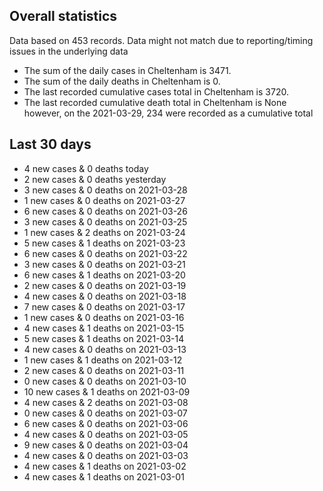 <!-- summary_marker starts -->
## Overall statistics

 Data based on 453 records. Data might not match due to reporting/timing issues in the underlying data

- The sum of the daily cases in Cheltenham is 3471.
- The sum of the daily deaths in Cheltenham is 0.
- The last recorded cumulative cases total in Cheltenham is 3720.
- The last recorded cumulative death total in Cheltenham is None however, on the 2021-03-29, 234 were recorded as a cumulative total

## Last 30 days

- 4 new cases & 0 deaths today
- 2 new cases & 0 deaths yesterday
- 3 new cases & 0 deaths on 2021-03-28
- 1 new cases & 0 deaths on 2021-03-27
- 6 new cases & 0 deaths on 2021-03-26
- 3 new cases & 0 deaths on 2021-03-25
- 1 new cases & 2 deaths on 2021-03-24
- 5 new cases & 1 deaths on 2021-03-23
- 6 new cases & 0 deaths on 2021-03-22
- 3 new cases & 0 deaths on 2021-03-21
- 6 new cases & 1 deaths on 2021-03-20
- 2 new cases & 0 deaths on 2021-03-19
- 4 new cases & 0 deaths on 2021-03-18
- 7 new cases & 0 deaths on 2021-03-17
- 1 new cases & 0 deaths on 2021-03-16
- 4 new cases & 1 deaths on 2021-03-15
- 5 new cases & 1 deaths on 2021-03-14
- 4 new cases & 0 deaths on 2021-03-13
- 1 new cases & 1 deaths on 2021-03-12
- 2 new cases & 0 deaths on 2021-03-11
- 0 new cases & 0 deaths on 2021-03-10
- 10 new cases & 1 deaths on 2021-03-09
- 4 new cases & 2 deaths on 2021-03-08
- 0 new cases & 0 deaths on 2021-03-07
- 6 new cases & 0 deaths on 2021-03-06
- 4 new cases & 0 deaths on 2021-03-05
- 9 new cases & 0 deaths on 2021-03-04
- 4 new cases & 0 deaths on 2021-03-03
- 4 new cases & 1 deaths on 2021-03-02
- 4 new cases & 1 deaths on 2021-03-01

<!-- summary_marker ends -->

